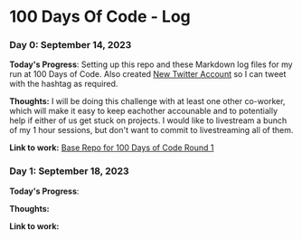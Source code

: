 # 100 Days Of Code - Log

### Day 0: September 14, 2023

**Today's Progress**: Setting up this repo and these Markdown log files for my run at 100 Days of Code.  Also created [New Twitter Account](https://twitter.com/absenth762) so I can tweet with the hashtag as required.

**Thoughts:** I will be doing this challenge with at least one other co-worker, which will make it easy to keep eachother accounable and to potentially help if either of us get stuck on projects.  I would like to livestream a bunch of my 1 hour sessions, but don't want to commit to livestreaming all of them.

**Link to work:** [Base Repo for 100 Days of Code Round 1](https://github.com/absenth/100-days-of-code)

### Day 1: September 18, 2023

**Today's Progress**:

**Thoughts:**

**Link to work:**